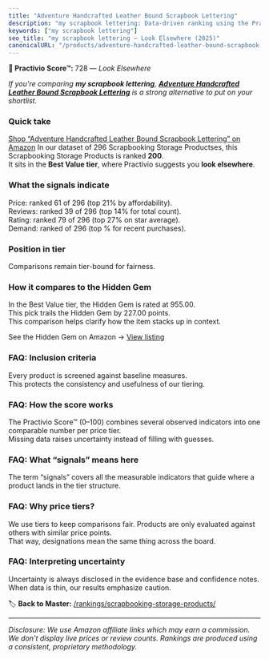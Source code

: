 ```yaml
---
title: "Adventure Handcrafted Leather Bound Scrapbook Lettering"
description: "my scrapbook lettering: Data-driven ranking using the Practivio Score™. Positioned by quality, value, demand, findability, momentum."
keywords: ["my scrapbook lettering"]
seo_title: "my scrapbook lettering — Look Elsewhere (2025)"
canonicalURL: "/products/adventure-handcrafted-leather-bound-scrapbook-lettering-B0D2D21L85/"
---
```


**🚫 Practivio Score™:** 728 — _Look Elsewhere_


*If you're comparing **my scrapbook lettering**, **[Adventure Handcrafted Leather Bound Scrapbook Lettering](https://www.amazon.com/dp/B0D2D21L85?tag=practivio-20)** is a strong alternative to put on your shortlist.*
### Quick take
[Shop “Adventure Handcrafted Leather Bound Scrapbook Lettering” on Amazon](https://www.amazon.com/dp/B0D2D21L85?tag=practivio-20)
In our dataset of 296 Scrapbooking Storage Productses, this Scrapbooking Storage Products is ranked **200**.  
It sits in the **Best Value tier**, where Practivio suggests you **look elsewhere**.

### What the signals indicate
Price: ranked 61 of 296 (top 21% by affordability).  
Reviews: ranked 39 of 296 (top 14% for total count).  
Rating: ranked 79 of 296 (top 27% on star average).  
Demand: ranked  of 296 (top % for recent purchases).

### Position in tier
Comparisons remain tier-bound for fairness.

### How it compares to the Hidden Gem
In the Best Value tier, the Hidden Gem is rated at 955.00.  
This pick trails the Hidden Gem by 227.00 points.  
This comparison helps clarify how the item stacks up in context.  

See the Hidden Gem on Amazon → [View listing](https://www.amazon.com/dp/B08C7PPTC3?tag=practivio-20)

### FAQ: Inclusion criteria
Every product is screened against baseline measures.  
This protects the consistency and usefulness of our tiering.

### FAQ: How the score works
The Practivio Score™ (0–100) combines several observed indicators into one comparable number per price tier.  
Missing data raises uncertainty instead of filling with guesses.

### FAQ: What “signals” means here
The term “signals” covers all the measurable indicators that guide where a product lands in the tier structure.

### FAQ: Why price tiers?
We use tiers to keep comparisons fair. Products are only evaluated against others with similar price points.  
That way, designations mean the same thing across the board.

### FAQ: Interpreting uncertainty
Uncertainty is always disclosed in the evidence base and confidence notes.  
When data is thin, our results emphasize caution.


🏷️ **Back to Master:** [/rankings/scrapbooking-storage-products/](/rankings/scrapbooking-storage-products/)

---
_Disclosure: We use Amazon affiliate links which may earn a commission. We don’t display live prices or review counts. Rankings are produced using a consistent, proprietary methodology._
